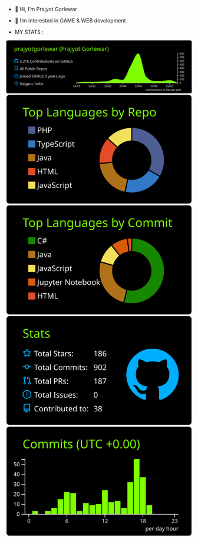 - 👋 Hi, I’m Prajyot Gorlewar
- 👀 I’m interested in GAME  &  WEB development

- MY STATS :

  
[![](https://raw.githubusercontent.com/prajyotgorlewar/README/master/profile-summary-card-output/chartreuse_dark/0-profile-details.svg)](https://github.com/vn7n24fzkq/github-profile-summary-cards)
[![](https://raw.githubusercontent.com/prajyotgorlewar/README/master/profile-summary-card-output/chartreuse_dark/1-repos-per-language.svg)](https://github.com/vn7n24fzkq/github-profile-summary-cards) [![](https://raw.githubusercontent.com/prajyotgorlewar/README/master/profile-summary-card-output/chartreuse_dark/2-most-commit-language.svg)](https://github.com/vn7n24fzkq/github-profile-summary-cards)
[![](https://raw.githubusercontent.com/prajyotgorlewar/README/master/profile-summary-card-output/chartreuse_dark/3-stats.svg)](https://github.com/vn7n24fzkq/github-profile-summary-cards) [![](https://raw.githubusercontent.com/prajyotgorlewar/README/master/profile-summary-card-output/chartreuse_dark/4-productive-time.svg)](https://github.com/vn7n24fzkq/github-profile-summary-cards)


  

